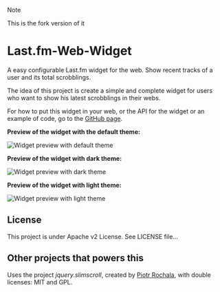 > [!NOTE]
> This is the fork version of it

Last.fm-Web-Widget
==================

A easy configurable Last.fm widget for the web. Show recent tracks of a user and its total scrobblings.

The idea of this project is create a simple and complete widget for users who want to show his latest scrobblings in their webs.

For how to put this widget in your web, or the API for the widget or an example of code, go to the [GitHub page][1].

__Preview of the widget with the default theme:__

![Widget preview with default theme][2]

__Preview of the widget with dark theme:__

![Widget preview with dark theme][3]

__Preview of the widget with light theme:__

![Widget preview with light theme][4]

## License
This project is under Apache v2 License. See LICENSE file...

## Other projects that powers this
Uses the project _jquery.slimscroll_, created by [Piotr Rochala][5], with double licenses: MIT and GPL.


  [1]: http://melchor629.github.io/Last.fm-Web-Widget/
  [2]: https://dl.dropboxusercontent.com/s/g6941rlb8i1nad7/Captura%20de%20pantalla%202014-05-03%2023.20.45.png
  [3]: https://dl.dropboxusercontent.com/s/jbi4wj8tln1ciuw/Captura%20de%20pantalla%202014-05-03%2023.22.28.png
  [4]: https://dl.dropboxusercontent.com/s/j4zsz0xf19edsd6/Captura%20de%20pantalla%202014-05-03%2023.26.04.png
  [5]: http://rocha.la
